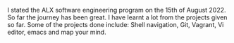 I stated the ALX software engineering program on the 15th of August 2022. So far the journey has been great. I have learnt a lot from the projects given so far. Some of the projects done include: Shell navigation, Git, Vagrant, Vi editor, emacs and map your mind.
